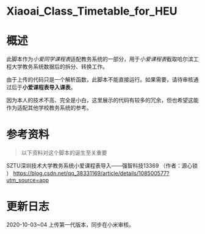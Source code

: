 # Xiaoai_Class_Timetable_for_HEU
# 概述
此脚本作为*小爱同学课程表*适配教务系统的一部分，用于*小爱课程表*截取哈尔滨工程大学教务系统数据后的拆分、转换工作。

由于上传的代码只是一个解析函数，此脚本不能直接运行。如果需要，请待审核通过后于**小爱课程表导入课表**。

因为本人的技术不高、完全是小白，这里展示的代码有较多的冗余，但也希望这能作为适配其他学校教务系统的参考。

# 参考资料
> 以下资料对这个脚本的诞生至关重要

SZTU深圳技术大学教务系统小爱课程表导入——强智科技13369 （作者：源心锁  ）
https://blog.csdn.net/qq_38331169/article/details/108500577?utm_source=app


# 更新日志
2020-10-03~04 上传第一代版本，同步在小米审核。
